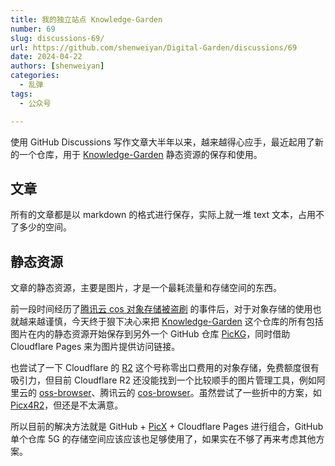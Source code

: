 ```yaml
---
title: 我的独立站点 Knowledge-Garden
number: 69
slug: discussions-69/
url: https://github.com/shenweiyan/Digital-Garden/discussions/69
date: 2024-04-22
authors: [shenweiyan]
categories: 
  - 乱弹
tags: 
  - 公众号

---
```


使用 GitHub Discussions 写作文章大半年以来，越来越得心应手，最近起用了新的一个仓库，用于 [Knowledge-Garden](https://github.com/shenweiyan/Knowledge-Garden/discussions) 静态资源的保存和使用。

<!-- more -->

## 文章

所有的文章都是以 markdown 的格式进行保存，实际上就一堆 text 文本，占用不了多少的空间。

## 静态资源

文章的静态资源，主要是图片，才是一个最耗流量和存储空间的东西。

前一段时间经历了[腾讯云 cos 对象存储被盗刷](https://github.com/shenweiyan/Knowledge-Garden/discussions/63) 的事件后，对于对象存储的使用也就越来越谨慎，今天终于狠下决心来把 [Knowledge-Garden](https://github.com/shenweiyan/Knowledge-Garden/discussions) 这个仓库的所有包括图片在内的静态资源开始保存到另外一个 GitHub 仓库 [PicKG](https://github.com/shenweiyan/PicKG)，同时借助 Cloudflare Pages 来为图片提供访问链接。

也尝试了一下 Cloudflare 的 [R2](https://www.cloudflare.com/zh-cn/developer-platform/r2/) 这个号称零出口费用的对象存储，免费额度很有吸引力，但目前 Cloudflare R2 还没能找到一个比较顺手的图片管理工具，例如阿里云的 [oss-browser](https://github.com/aliyun/oss-browser)、腾讯云的 [cos-browser](https://cosbrowser.cloud.tencent.com/)。虽然尝试了一些折中的方案，如 [Picx4R2](https://github.com/shenweiyan/Picx4R2)，但还是不太满意。

所以目前的解决方法就是 GitHub + [PicX](https://github.com/shenweiyan/Knowledge-Garden/discussions/68) + Cloudflare Pages 进行组合，GitHub 单个仓库 5G 的存储空间应该应该也足够使用了，如果实在不够了再来考虑其他方案。

<script src="https://giscus.app/client.js"
	data-repo="shenweiyan/Digital-Garden"
	data-repo-id="R_kgDOKgxWlg"
	data-mapping="number"
	data-term="69"
	data-reactions-enabled="1"
	data-emit-metadata="0"
	data-input-position="bottom"
	data-theme="light"
	data-lang="zh-CN"
	crossorigin="anonymous"
	async>
</script>
